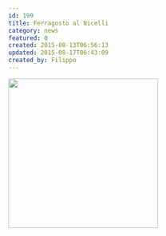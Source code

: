 ```yaml
---
id: 199
title: Ferragosto al Nicelli
category: news
featured: 0
created: 2015-08-13T06:56:13
updated: 2015-08-17T06:43:09
created_by: Filippo
---
```

<p>
 <a href="images/stories/2015-15agosto-nicelli.jpg" target="_blank">
  <img border="0" src="images/stories/2015-15agosto-nicelli.jpg" width="300"/>
 </a>
</p>
